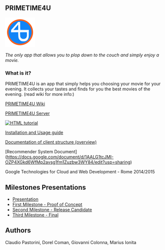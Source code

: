 ## PRIMETIME4U

![](https://github.com/PRIMETIME4U/PRIMETIME4U-baseclient/blob/master/app/src/main/res/drawable-xhdpi/ic_launcher.png)

*The only app that allows you to plop down to the couch and simply enjoy a movie.*

### What is it?
PRIMETIME4U is an app that simply helps you choosing your movie for your evening. It collects your tastes and finds for you the best movies of the evening. (read wiki for more info:)

[PRIMETIME4U Wiki](https://github.com/PRIMETIME4U/PRIMETIME4U-baseclient/wiki)

[PRIMETIME4U Server](https://github.com/PRIMETIME4U/PRIMETIME4U-server)

<a href="https://raw.githubusercontent.com/PRIMETIME4U/PRIMETIME4U-baseclient/master/app/app-debug.apk">
  <img src="http://www.seagrant.wisc.edu/home/Portals/0/Files/Fish%20and%20Fisheries/download_android.png" alt="HTML tutorial" width="200">
</a>

[Installation and Usage guide](https://github.com/PRIMETIME4U/PRIMETIME4U-baseclient/wiki/Installation-and-Usage-guide)

[Documentation of client structure (overview)](https://github.com/PRIMETIME4U/PRIMETIME4U-baseclient/wiki/Client---Documentation)

[Recommender System Document] (https://docs.google.com/document/d/1AALG1tcJMI-OZP4XGkd6WfMp2avsg1fm1Zuzbw3WY84/edit?usp=sharing)


Google Technologies for Cloud and Web Development - Rome 2014/2015

## Milestones Presentations
* [Presentation](https://docs.google.com/presentation/d/19qKrPd4RucjXbaYAIZSWszlza7LIScu43dSb3Ocs0Ho/edit?usp=sharing)
* [First Milestone - Proof of Concept](https://docs.google.com/presentation/d/1H3YqDTtFXiGIQH8ecC3wZh0_IsNmkk-EFlov9rLRiZs/edit?usp=sharing)
* [Second Milestone - Release Candidate](https://docs.google.com/presentation/d/1kWeeZnHb7-r61PwAKrXXs_ju91rtxJQp4NqhB4pkPWM/edit?usp=sharing)
* [Third Milestone - Final](https://docs.google.com/presentation/d/1pG_mtee2JS781fDr59QpuWwJXesfn4GTx23WXP1SNig/edit?usp=sharing)

## Authors
Claudio Pastorini, Dorel Coman, Giovanni Colonna, Marius Ionita
